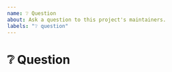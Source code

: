 ```yaml
---
name: ❔ Question
about: Ask a question to this project's maintainers.
labels: "❔ question"
---
```


<!--
Thank you for asking a question!

While we try to get to every issue, we maintain a focus on this project's current roadmap. If you believe this question fits within the scope of this project's current roadmap, please detail why.
-->

# ❔ Question

<!-- Provide more details below this comment. -->
